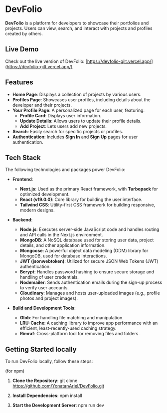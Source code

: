 # DevFolio

**DevFolio** is a platform for developers to showcase their portfolios and projects. Users can view, search, and interact with projects and profiles created by others.

## Live Demo

Check out the live version of DevFolio: [https://devfolio-gilt.vercel.app/](https://devfolio-gilt.vercel.app/)

## Features

- **Home Page**: Displays a collection of projects by various users.
- **Profiles Page**: Showcases user profiles, including details about the developer and their projects.
- **Your Profile Page**: A personalized page for each user, featuring:
  - **Profile Card**: Displays user information.
  - **Update Details**: Allows users to update their profile details.
  - **Add Project**: Lets users add new projects.
- **Search**: Easily search for specific projects or profiles.
- **Authentication**: Includes **Sign In** and **Sign Up** pages for user authentication.

## Tech Stack

The following technologies and packages power DevFolio:

- **Frontend**:
  - **Next.js**: Used as the primary React framework, with **Turbopack** for optimized development.
  - **React (v19.0.0)**: Core library for building the user interface.
  - **Tailwind CSS**: Utility-first CSS framework for building responsive, modern designs.
 
- **Backend**:
  - **Node.js**: Executes server-side JavaScript code and handles routing and API calls in the Next.js environment.
  - **MongoDB**: A NoSQL database used for storing user data, project details, and other application information.
  - **Mongoose**: A powerful object data modeling (ODM) library for MongoDB, used for database interactions.
  - **JWT (jsonwebtoken)**: Utilized for secure JSON Web Tokens (JWT) authentication.
  - **Bcrypt**: Handles password hashing to ensure secure storage and handling of user credentials.
  - **Nodemailer**: Sends authentication emails during the sign-up process to verify user accounts.
  - **Cloudinary**: Manages and hosts user-uploaded images (e.g., profile photos and project images).


- **Build and Development Tools**:
  - **Glob**: For handling file matching and manipulation.
  - **LRU-Cache**: A caching library to improve app performance with an efficient, least-recently-used caching strategy.
  - **Rimraf**: Cross-platform tool for removing files and folders.

## Getting Started locally

To run DevFolio locally, follow these steps:

(for npm)

1. **Clone the Repository**:
   git clone https://github.com/YonatanAriel/DevFolio.git 

2. **Install Dependencies**:
  npm install

3. **Start the Development Server**:
  npm run dev

